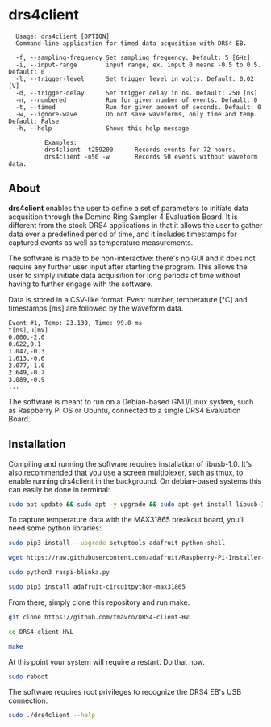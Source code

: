 # drs4client

```
  Usage: drs4client [OPTION]
  Command-line application for timed data acqusition with DRS4 EB.
  
  -f, --sampling-frequency Set sampling frequency. Default: 5 [GHz] 
  -i, --input-range        input range, ex. input 0 means -0.5 to 0.5. Default: 0 
  -l, --trigger-level      Set trigger level in volts. Default: 0.02 [V] 
  -d, --trigger-delay      Set trigger delay in ns. Default: 250 [ns] 
  -n, --numbered           Run for given number of events. Default: 0 
  -t, --timed              Run for given amount of seconds. Default: 0 
  -w, --ignore-wave        Do not save waveforms, only time and temp. Default: False 
  -h, --help               Shows this help message 
  
          Examples:
          drs4client -t259200      Records events for 72 hours.
          drs4client -n50 -w       Records 50 events without waveform data.
  ```
## About

**drs4client** enables the user to define a set of parameters to initiate data acqusition through the Domino Ring Sampler 4 Evaluation Board. It is different from the stock DRS4 applications in that it allows the user to gather data over a predefined period of time, and it includes timestamps for captured events as well as temperature measurements. 

The software is made to be non-interactive: there's no GUI and it does not require any further user input after starting the program. This allows the user to simply initiate data acquisition for long periods of time without having to further engage with the software. 

Data is stored in a CSV-like format. Event number, temperature [°C] and timestamps [ms] are followed by the waveform data.  

```Example
Event #1, Temp: 23.130, Time: 99.0 ms
t[ns],u[mV]
0.000,-2.0
0.622,0.1
1.047,-0.3
1.613,-0.6
2.077,-1.0
2.649,-0.7
3.089,-0.9
...
```

The software is meant to run on a Debian-based GNU/Linux system, such as Raspberry Pi OS or Ubuntu, connected to a single DRS4 Evaluation Board. 

## Installation 

Compiling and running the software requires installation of libusb-1.0. It's also recommended that you use a screen multiplexer, such as tmux, to enable running drs4client in the background. On debian-based systems this can easily be done in terminal:
```bash
sudo apt update && sudo apt -y upgrade && sudo apt-get install libusb-1.0.0-dev tmux
```

To capture temperature data with the MAX31865 breakout board, you'll need some python libraries: 
```bash
sudo pip3 install --upgrade setuptools adafruit-python-shell

wget https://raw.githubusercontent.com/adafruit/Raspberry-Pi-Installer-Scripts/master/raspi-blinka.py -O- | sed '124d' - > raspi-blinka.py

sudo python3 raspi-blinka.py

sudo pip3 install adafruit-circuitpython-max31865
```

From there, simply clone this repository and run make. 
```bash
git clone https://github.com/tmavro/DRS4-client-HVL

cd DRS4-client-HVL

make
```

At this point your system will require a restart. Do that now. 
```bash
sudo reboot
```

The software requires root privileges to recognize the DRS4 EB's USB connection. 

```bash
sudo ./drs4client --help
```
